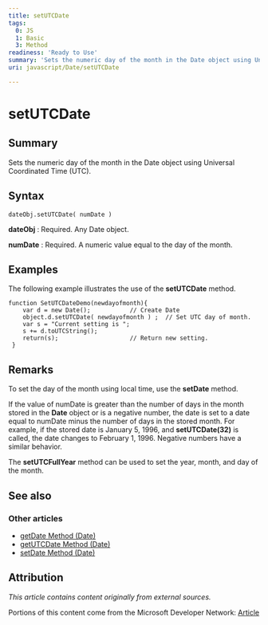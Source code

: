 ```yaml
---
title: setUTCDate
tags:
  0: JS
  1: Basic
  3: Method
readiness: 'Ready to Use'
summary: 'Sets the numeric day of the month in the Date object using Universal Coordinated Time (UTC).'
uri: javascript/Date/setUTCDate

---
```

# setUTCDate

## Summary

Sets the numeric day of the month in the Date object using Universal Coordinated Time (UTC).

## Syntax

    dateObj.setUTCDate( numDate )

**dateObj**
:   Required. Any Date object.

**numDate**
:   Required. A numeric value equal to the day of the month.

## Examples

The following example illustrates the use of the **setUTCDate** method.

``` {.js}
function SetUTCDateDemo(newdayofmonth){
    var d = new Date();           // Create Date
    object.d.setUTCDate( newdayofmonth ) ;  // Set UTC day of month.
    var s = "Current setting is ";
    s += d.toUTCString();
    return(s);                    // Return new setting.
 }
```

## Remarks

To set the day of the month using local time, use the **setDate** method.

If the value of numDate is greater than the number of days in the month stored in the **Date** object or is a negative number, the date is set to a date equal to numDate minus the number of days in the stored month. For example, if the stored date is January 5, 1996, and **setUTCDate(32)** is called, the date changes to February 1, 1996. Negative numbers have a similar behavior.

The **setUTCFullYear** method can be used to set the year, month, and day of the month.

## See also

### Other articles

-   [getDate Method (Date)](/javascript/Date/getDate)
-   [getUTCDate Method (Date)](/javascript/Date/getUTCDate)
-   [setDate Method (Date)](/javascript/Date/setDate)

## Attribution

*This article contains content originally from external sources.*

Portions of this content come from the Microsoft Developer Network: [Article](http://msdn.microsoft.com/en-us/library/ie/xy2a08e6(v=vs.94).aspx)

